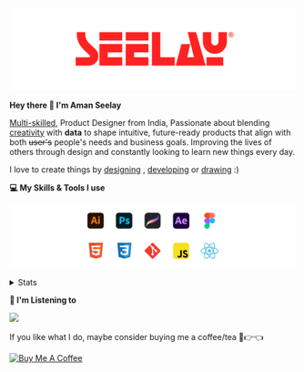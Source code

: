 [![banner](./images/seelay.svg)](https://www.seelay.in)

**Hey there 👋 I'm Aman Seelay**

[Multi-skilled](https://www.seelay.in/#skills), Product Designer from India, Passionate about blending [creativity](https://illustrations.seelay.in) with <b>data</b> to shape intuitive, future-ready products that align with both <s>user's</s> people's needs and business goals. Improving the lives of others through design and constantly looking to learn new things every day.

I love to create things by [designing](https://www.seelay.in/#work) , [developing](https://www.seelay.in/#projects) or [drawing](https://art.seelay.in) :)

**💻 My Skills & Tools I use**

[![banner](./images/skills&tools.svg)](https://www.seelay.in/about)

<details>
  <summary>Stats</summary>

---

<!--START_SECTION:waka-->
![Profile Views](http://img.shields.io/badge/Profile%20Views-2-blue)

**🐱 My GitHub Data** 

> 📦 603.1 kB Used in GitHub's Storage 
 > 
> 🏆 540 Contributions in the Year 2025
 > 
> 💼 Opted to Hire
 > 
> 📜 1 Public Repository 
 > 
> 🔑 24 Private Repository 
 > 
**I'm a Night 🦉** 

```text
🌞 Morning                402 commits         ████░░░░░░░░░░░░░░░░░░░░░   14.33 % 
🌆 Daytime                354 commits         ███░░░░░░░░░░░░░░░░░░░░░░   12.62 % 
🌃 Evening                849 commits         ████████░░░░░░░░░░░░░░░░░   30.26 % 
🌙 Night                  1201 commits        ███████████░░░░░░░░░░░░░░   42.80 % 
```
📅 **I'm Most Productive on Sunday** 

```text
Monday                   290 commits         ███░░░░░░░░░░░░░░░░░░░░░░   10.33 % 
Tuesday                  454 commits         ████░░░░░░░░░░░░░░░░░░░░░   16.18 % 
Wednesday                390 commits         ███░░░░░░░░░░░░░░░░░░░░░░   13.90 % 
Thursday                 429 commits         ████░░░░░░░░░░░░░░░░░░░░░   15.29 % 
Friday                   393 commits         ████░░░░░░░░░░░░░░░░░░░░░   14.01 % 
Saturday                 333 commits         ███░░░░░░░░░░░░░░░░░░░░░░   11.87 % 
Sunday                   517 commits         █████░░░░░░░░░░░░░░░░░░░░   18.42 % 
```


📊 **This Week I Spent My Time On** 

```text
🕑︎ Time Zone: Asia/Kolkata

💬 Programming Languages: 
Other                    12 hrs 48 mins      █████████████████████░░░░   85.25 % 
JavaScript               2 hrs 5 mins        ███░░░░░░░░░░░░░░░░░░░░░░   13.90 % 
HTML                     6 mins              ░░░░░░░░░░░░░░░░░░░░░░░░░   00.74 % 
JSON                     0 secs              ░░░░░░░░░░░░░░░░░░░░░░░░░   00.07 % 
CSS                      0 secs              ░░░░░░░░░░░░░░░░░░░░░░░░░   00.03 % 

🔥 Editors: 
Chrome                   8 hrs 12 mins       ██████████████░░░░░░░░░░░   54.70 % 
Edge                     4 hrs 45 mins       ████████░░░░░░░░░░░░░░░░░   31.71 % 
VS Code                  2 hrs 2 mins        ███░░░░░░░░░░░░░░░░░░░░░░   13.59 % 

💻 Operating System: 
Windows                  15 hrs 1 min        █████████████████████████   100.00 % 
```

**I Mostly Code in JavaScript** 

```text
JavaScript               16 repos            ███████████████░░░░░░░░░░   61.54 % 
HTML                     4 repos             ████░░░░░░░░░░░░░░░░░░░░░   15.38 % 
TypeScript               4 repos             ████░░░░░░░░░░░░░░░░░░░░░   15.38 % 
Java                     2 repos             ██░░░░░░░░░░░░░░░░░░░░░░░   07.69 % 
```




 Last Updated on 25/04/2025 06:49:37 UTC
<!--END_SECTION:waka-->

---

 </details>

**🎵 I'm Listening to**

<object data="https://now-play.vercel.app/api/generate?uid=7a17a86e-d6b7-43b5-8d9c-1d6dae42a779" >

  <img src="https://now-play.vercel.app/api/generate?uid=7a17a86e-d6b7-43b5-8d9c-1d6dae42a779" />

</object>

If you like what I do, maybe consider buying me a coffee/tea 🥺👉👈

<a href="https://www.buymeacoffee.com/seelay" target="_blank"><img src="https://cdn.buymeacoffee.com/buttons/v2/default-red.png" alt="Buy Me A Coffee" width="150" ></a>
